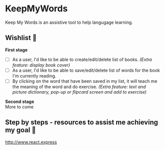 # KeepMyWords

Keep My Words is an assistive tool to help langugage learning.   

## Wishlist :star2:
**First stage**
- [ ] As a user, I'd like to be able to create/edit/delete list of books. *(Extra feature: display book cover)*
- [ ] As a user, I'd like to be able to save/edit/delete list of words for the book I'm currently reading. 
- [ ] By clicking on the word that have been saved in my list, it will teach me the meaning of the word and do exercise. *(Extra feature: text and picture dictionary, pop-up or flipcard screen and add to exercise)*

**Second stage**  
More to come

## Step by steps - resources to assist me achieving my goal :eyes:  
http://www.react.express
